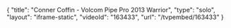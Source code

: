 {
    "title": "Conner Coffin - Volcom Pipe Pro 2013 Warrior",
    "type": "solo",
    "layout": "iframe-static",
    "videoId": "163433",
    "url": "\/tvpembed\/163433"
}